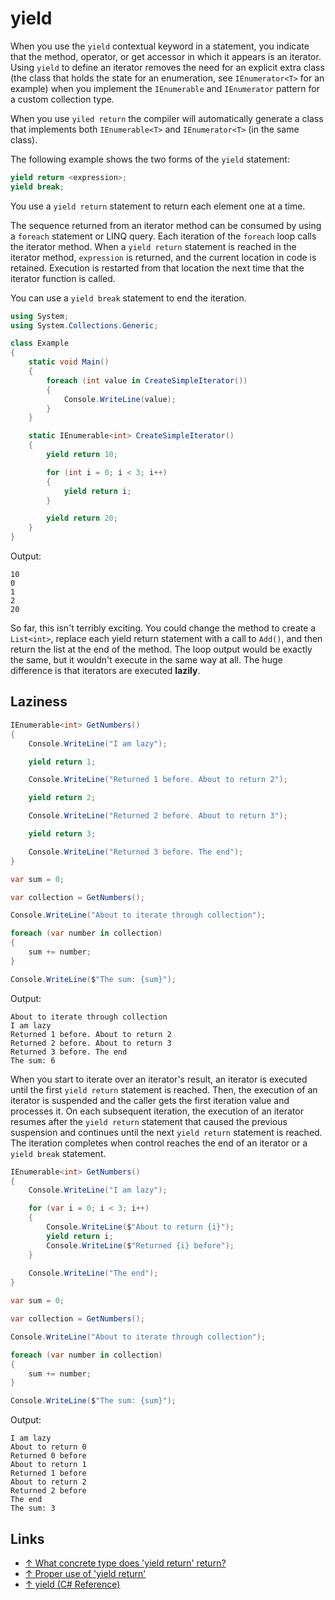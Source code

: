# yield

When you use the `yield` contextual keyword in a statement, you indicate that the method, operator, or get accessor in which it appears is an iterator. Using `yield` to define an iterator removes the need for an explicit extra class (the class that holds the state for an enumeration, see `IEnumerator<T>` for an example) when you implement the `IEnumerable` and `IEnumerator` pattern for a custom collection type.

When you use `yiled return` the compiler will automatically generate a class that implements both `IEnumerable<T>` and `IEnumerator<T>` (in the same class).

The following example shows the two forms of the `yield` statement:

```csharp
yield return <expression>;
yield break;
```

You use a `yield return` statement to return each element one at a time.

The sequence returned from an iterator method can be consumed by using a `foreach` statement or LINQ query. Each iteration of the `foreach` loop calls the iterator method. When a `yield return` statement is reached in the iterator method, `expression` is returned, and the current location in code is retained. Execution is restarted from that location the next time that the iterator function is called.

You can use a `yield break` statement to end the iteration.

```csharp
using System;
using System.Collections.Generic;

class Example
{
    static void Main()
    {
        foreach (int value in CreateSimpleIterator())
        {
            Console.WriteLine(value);
        }
    }

    static IEnumerable<int> CreateSimpleIterator()
    {
        yield return 10;

        for (int i = 0; i < 3; i++)
        {
            yield return i;
        }

        yield return 20;
    }
}
```

Output:

```output
10
0
1
2
20
```

So far, this isn't terribly exciting. You could change the method to create a `List<int>`, replace each yield return statement with a call to `Add()`, and then return the list at the end of the method. The loop output would be exactly the same, but it wouldn't execute in the same way at all. The huge difference is that iterators are executed **lazily**.

## Laziness

```csharp
IEnumerable<int> GetNumbers()
{
    Console.WriteLine("I am lazy");

    yield return 1;

    Console.WriteLine("Returned 1 before. About to return 2");

    yield return 2;

    Console.WriteLine("Returned 2 before. About to return 3");

    yield return 3;

    Console.WriteLine("Returned 3 before. The end");
}

var sum = 0;

var collection = GetNumbers();

Console.WriteLine("About to iterate through collection");

foreach (var number in collection)
{
    sum += number;
}

Console.WriteLine($"The sum: {sum}");
```

Output:

```output
About to iterate through collection
I am lazy
Returned 1 before. About to return 2
Returned 2 before. About to return 3
Returned 3 before. The end
The sum: 6
```

When you start to iterate over an iterator's result, an iterator is executed until the first `yield return` statement is reached. Then, the execution of an iterator is suspended and the caller gets the first iteration value and processes it. On each subsequent iteration, the execution of an iterator resumes after the `yield return` statement that caused the previous suspension and continues until the next `yield return` statement is reached. The iteration completes when control reaches the end of an iterator or a `yield break` statement.

```csharp
IEnumerable<int> GetNumbers()
{
    Console.WriteLine("I am lazy");

    for (var i = 0; i < 3; i++)
    {
        Console.WriteLine($"About to return {i}");
        yield return i;
        Console.WriteLine($"Returned {i} before");
    }
    
    Console.WriteLine("The end");
}

var sum = 0;

var collection = GetNumbers();

Console.WriteLine("About to iterate through collection");

foreach (var number in collection)
{
    sum += number;
}

Console.WriteLine($"The sum: {sum}");
```

Output:

```console
I am lazy
About to return 0
Returned 0 before
About to return 1
Returned 1 before
About to return 2
Returned 2 before
The end
The sum: 3
```

## Links

- [↑ What concrete type does 'yield return' return?](https://stackoverflow.com/questions/3454395/what-concrete-type-does-yield-return-return)
- [↑ Proper use of 'yield return'](https://stackoverflow.com/questions/410026/proper-use-of-yield-return)
- [↑ yield (C# Reference)](https://docs.microsoft.com/en-us/dotnet/csharp/language-reference/keywords/yield)
